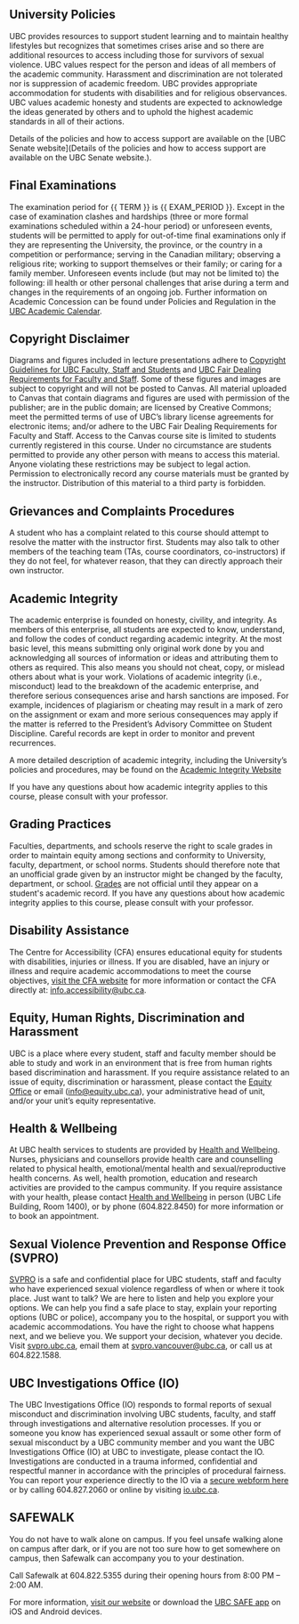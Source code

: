 ## University Policies

UBC provides resources to support student learning and to maintain healthy lifestyles but recognizes that sometimes crises arise and so there are additional resources to access including those for survivors of sexual violence.
UBC values respect for the person and ideas of all members of the academic community.
Harassment and discrimination are not tolerated nor is suppression of academic freedom.
UBC provides appropriate accommodation for students with disabilities and for religious observances.
UBC values academic honesty and students are expected to acknowledge the ideas generated by others and to uphold the highest academic standards in all of their actions.

Details of the policies and how to access support are available on the [UBC Senate website](Details of the policies and how to access support are available on the UBC Senate website.).

## Final Examinations 

The examination period for {{ TERM }} is {{ EXAM_PERIOD }}.
Except in the case of examination clashes and hardships (three or more formal examinations scheduled within a 24-hour period) or unforeseen events, students will be permitted to apply for out-of-time final examinations only if they are representing the University, the province, or the country in a competition or performance; serving in the Canadian military; observing a religious rite; working to support themselves or their family; or caring for a family member.
Unforeseen events include (but may not be limited to) the following: ill health or other personal challenges that arise during a term and changes in the requirements of an ongoing job.
Further information on Academic Concession can be found under Policies and Regulation in the [UBC Academic Calendar](https://vancouver.calendar.ubc.ca/campus-wide-policies-and-regulations/academic-concession).

## Copyright Disclaimer

Diagrams and figures included in lecture presentations adhere to [Copyright Guidelines for UBC Faculty, Staff and Students](https://copyright.ubc.ca/requirements/copyright-guidelines/) and [UBC Fair Dealing Requirements for Faculty and Staff](https://copyright.ubc.ca/requirements/fair-dealing/).
Some of these figures and images are subject to copyright and will not be posted to Canvas.
All material uploaded to Canvas that contain diagrams and figures are used with permission of the publisher; are in the public domain; are licensed by Creative Commons; meet the permitted terms of use of UBC’s library license agreements for electronic items; and/or adhere to the UBC Fair Dealing Requirements for Faculty and Staff.
Access to the Canvas course site is limited to students currently registered in this course. 
Under no circumstance are students permitted to provide any other person with means to access this material. 
Anyone violating these restrictions may be subject to legal action.
Permission to electronically record any course materials must be granted by the instructor.
Distribution of this material to a third party is forbidden.

## Grievances and Complaints Procedures

A student who has a complaint related to this course should attempt to resolve the matter with the instructor first.
Students may also talk to other members of the teaching team (TAs, course coordinators, co-instructors) if they do not feel, for whatever reason, that they can directly approach their own instructor.
<!-- - If the complaint is not resolved to the student's satisfaction, the student should e-mail the Associate Head, {{ ASSOCIATE_HEAD }} or the Department Head. -->

## Academic Integrity

The academic enterprise is founded on honesty, civility, and integrity.
As members of this enterprise, all students are expected to know, understand, and follow the codes of conduct regarding academic integrity.
At the most basic level, this means submitting only original work done by you and acknowledging all sources of information or ideas and attributing them to others as required.
This also means you should not cheat, copy, or mislead others about what is your work.
Violations of academic integrity (i.e., misconduct) lead to the breakdown of the academic enterprise, and therefore serious consequences arise and harsh sanctions are imposed.
For example, incidences of plagiarism or cheating may result in a mark of zero on the assignment or exam and more serious consequences may apply if the matter is referred to the President’s Advisory Committee on Student Discipline.
Careful records are kept in order to monitor and prevent recurrences.

A more detailed description of academic integrity, including the University’s policies and procedures, may be found on the [Academic Integrity Website](https://academicintegrity.ubc.ca/about-academic-integrity/)

If you have any questions about how academic integrity applies to this course, please consult with your professor.

## Grading Practices

Faculties, departments, and schools reserve the right to scale grades in order to maintain equity among sections and conformity to University, faculty, department, or school norms. 
Students should therefore note that an unofficial grade given by an instructor might be changed by the faculty, department, or school.
[Grades](https://vancouver.calendar.ubc.ca/campus-wide-policies-and-regulations/grading-practices/introduction) are not official until they appear on a student's academic record.
If you have any questions about how academic integrity applies to this course, please consult with your professor.

## Disability Assistance

The Centre for Accessibility (CFA) ensures educational equity for students with disabilities, injuries or illness.
If you are disabled, have an injury or illness and require academic accommodations to meet the course objectives, [visit the CFA website](https://students.ubc.ca/about-student-services/centre-for-accessibility) for more information or contact the CFA directly at: [info.accessibility@ubc.ca](mailto:info.accessibility@ubc.ca).

## Equity, Human Rights, Discrimination and Harassment

UBC is a place where every student, staff and faculty member should be able to study and work in an environment that is free from human rights based discrimination and harassment.
If you require assistance related to an issue of equity, discrimination or harassment, please contact the [Equity Office](https://equity.ubc.ca) or email ([info@equity.ubc.ca](mailto:info@equity.ubc.ca)), your administrative head of unit, and/or your unit’s equity representative.   

## Health & Wellbeing

At UBC health services to students are provided by [Health and Wellbeing](https://students.ubc.ca/health).
Nurses, physicians and counsellors provide health care and counselling related to physical health, emotional/mental health and sexual/reproductive health concerns.
As well, health promotion, education and research activities are provided to the campus community.
If you require assistance with your health, please contact [Health and Wellbeing](https://students.ubc.ca/health) in person (UBC Life Building, Room 1400), or by phone (604.822.8450) for more information or to book an appointment.

## Sexual Violence Prevention and Response Office (SVPRO)

[SVPRO](https://svpro.ubc.ca) is a safe and confidential place for UBC students, staff and faculty who have experienced sexual violence regardless of when or where it took place.
Just want to talk? We are here to listen and help you explore your options. We can help you find a safe place to stay, explain your reporting options (UBC or police), accompany you to the hospital, or support you with academic accommodations.
You have the right to choose what happens next, and we believe you.
We support your decision, whatever you decide.
Visit [svpro.ubc.ca](https://svpro.ubc.ca), email them at [svpro.vancouver@ubc.ca](mailto:svpro.vancouver@ubc.ca), or call us at 604.822.1588.

## UBC Investigations Office (IO)

The UBC Investigations Office (IO) responds to formal reports of sexual misconduct and discrimination involving UBC students, faculty, and staff through investigations and alternative resolution processes.
If you or someone you know has experienced sexual assault or some other form of sexual misconduct by a UBC community member and you want the UBC Investigations Office (IO) at UBC to investigate, please contact the IO.
Investigations are conducted in a trauma informed, confidential and respectful manner in accordance with the principles of procedural fairness.
You can report your experience directly to the IO via a [secure webform here](https://ubc.ca1.qualtrics.com/jfe/form/SV_8oFgTWeLsNiO9F4) or by calling 604.827.2060 or online by visiting [io.ubc.ca](https://io.ubc.ca).

## SAFEWALK

You do not have to walk alone on campus. 
If you feel unsafe walking alone on campus after dark, or if you are not too sure how to get somewhere on campus, then Safewalk can accompany you to your destination.

Call Safewalk at 604.822.5355 during their opening hours from 8:00 PM – 2:00 AM.

For more information, [visit our website](https://www.ams.ubc.ca/support-services/student-services/safewalk/) or download the [UBC SAFE app](https://security.ubc.ca/home/safety-prevention-resources/ubc-safe-app/) on iOS and Android devices.